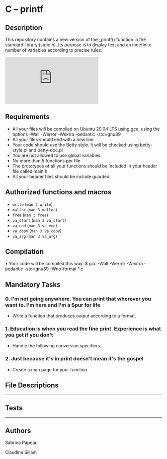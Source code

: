 # **C – printf**

## **Description**

This repository contains a new version of the _printf() function in the standard library (stdio.h).
Its purpose is to display text and an indefinite number of variables according to precise rules.	

![This is an image](https://zupimages.net/viewer.php?id=23/30/9a23.png)

## **Requirements**
-	All your files will be compiled on Ubuntu 20.04 LTS using gcc, using the options -Wall -Werror -Wextra -pedantic -std=gnu89
-	All your files should end with a new line
-	Your code should use the Betty style. It will be checked using betty-style.pl and betty-doc.pl
-	You are not allowed to use global variables
-	No more than 5 functions per file
-	The prototypes of all your functions should be included in your header file called main.h
-	All your header files should be include guarded
## **Authorized functions and macros**
  - `write` (`man 2 write`)
  - `malloc` (`man 3 malloc`)
  - `free` (`man 3 free`)
  - `va_start` (`man 3 va_start`)
  - `va_end` (`man 3 va_end`)
  - `va_copy` (`man 3 va_copy`)
  - `va_arg` (`man 3 va_arg`)

## **Compilation**
•	Your code will be compiled this way:
$ gcc -Wall -Werror -Wextra -pedantic -std=gnu89 -Wno-format *.c
## Mandatory Tasks





### **0. I'm not going anywhere. You can print that wherever you want to. I'm here and I'm a Spur for life**

* Write a function that produces output according to a format.

### **1. Education is when you read the fine print. Experience is what you get if you don't**

* Handle the following conversion specifiers.

### **2. Just because it's in print doesn't mean it's the gospel**

* Create a man page for your function.
## File Descriptions
********

## Tests
*********


## Authors

Sabrina Papeau

Claudine Sillam
